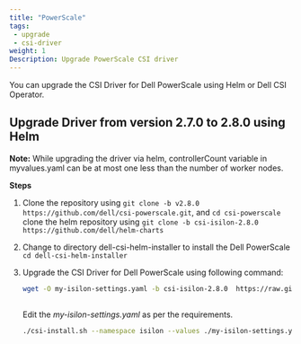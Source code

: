 ```yaml
---
title: "PowerScale"
tags: 
 - upgrade
 - csi-driver
weight: 1
Description: Upgrade PowerScale CSI driver
---
```

You can upgrade the CSI Driver for Dell PowerScale using Helm or Dell CSI Operator.

## Upgrade Driver from version 2.7.0 to 2.8.0 using Helm


**Note:** While upgrading the driver via helm, controllerCount variable in myvalues.yaml can be at most one less than the number of worker nodes.

**Steps**

1. Clone the repository using `git clone -b v2.8.0 https://github.com/dell/csi-powerscale.git`, 
   and `cd csi-powerscale ` clone the helm repository using `git clone -b csi-isilon-2.8.0 https://github.com/dell/helm-charts`

2. Change to directory dell-csi-helm-installer to install the Dell PowerScale `cd dell-csi-helm-installer`
3. Upgrade the CSI Driver for Dell PowerScale using following command:

   ```bash
   wget -O my-isilon-settings.yaml -b csi-isilon-2.8.0  https://raw.githubusercontent.com/dell/helm-charts/main/charts/csi-isilon/values.yaml 
 
   ```
   Edit the _my-isilon-settings.yaml_ as per the requirements.

      ```bash
      ./csi-install.sh --namespace isilon --values ./my-isilon-settings.yaml --upgrade
      ```
